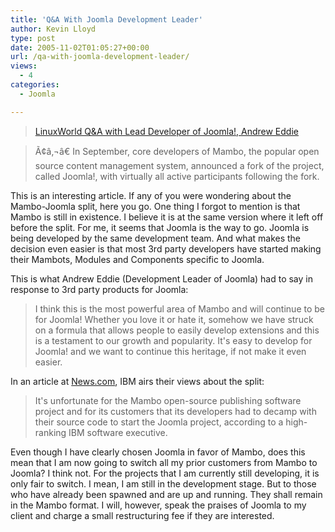 ```yaml
---
title: 'Q&A With Joomla Development Leader'
author: Kevin Lloyd
type: post
date: 2005-11-02T01:05:27+00:00
url: /qa-with-joomla-development-leader/
views:
  - 4
categories:
  - Joomla

---
```

> [LinuxWorld Q&A with Lead Developer of Joomla!, Andrew Eddie][1]

> Ã¢â‚¬â€ In September, core developers of Mambo, the popular open source content management system, announced a fork of the project, called Joomla!, with virtually all active participants following the fork.

This is an interesting article. If any of you were wondering about the Mambo-Joomla split, here you go. One thing I forgot to mention is that Mambo is still in existence. I believe it is at the same version where it left off before the split. For me, it seems that Joomla is the way to go. Joomla is being developed by the same development team. And what makes the decision even easier is that most 3rd party developers have started making their Mambots, Modules and Components specific to Joomla.

This is what Andrew Eddie (Development Leader of Joomla) had to say in response to 3rd party products for Joomla:

> I think this is the most powerful area of Mambo and will continue to be for Joomla! Whether you love it or hate it, somehow we have struck on a formula that allows people to easily develop extensions and this is a testament to our growth and popularity. It's easy to develop for Joomla! and we want to continue this heritage, if not make it even easier.

In an article at [News.com][2], IBM airs their views about the split:

> It's unfortunate for the Mambo open-source publishing software project and for its customers that its developers had to decamp with their source code to start the Joomla project, according to a high-ranking IBM software executive.

Even though I have clearly chosen Joomla in favor of Mambo, does this mean that I am now going to switch all my prior customers from Mambo to Joomla? I think not. For the projects that I am currently still developing, it is only fair to switch. I mean, I am still in the development stage. But to those who have already been spawned and are up and running. They shall remain in the Mambo format. I will, however, speak the praises of Joomla to my client and charge a small restructuring fee if they are interested.

 [1]: http://uk.sys-con.com/read/139435.htm
 [2]: http://news.com.com/2061-10795_3-5906784.html